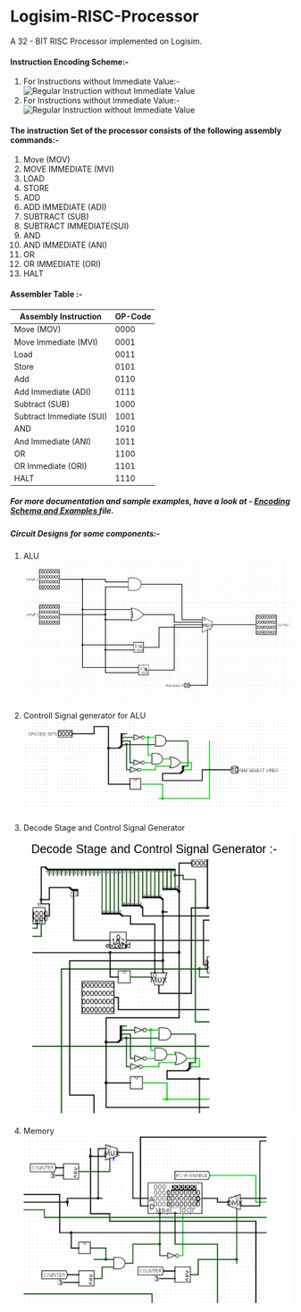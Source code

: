 # Logisim-RISC-Processor
A 32 - BIT RISC Processor implemented on Logisim.

#### Instruction Encoding Scheme:-
1. For Instructions without Immediate Value:-
    ![Regular Instruction without Immediate Value](/Logisim-RISC-Processor/screenshots/enc1.png)
2. For Instructions without Immediate Value:-
   ![Regular Instruction without Immediate Value](/Logisim-RISC-Processor/screenshots/enc1.png)

#### The instruction Set of the processor consists of the following assembly commands:-

1. Move (MOV)
2. MOVE IMMEDIATE (MVI)
3. LOAD
4. STORE
5. ADD
6. ADD IMMEDIATE (ADI)
7. SUBTRACT (SUB)
8. SUBTRACT IMMEDIATE(SUI)
9. AND
10. AND IMMEDIATE (ANI)
11. OR 
12. OR IMMEDIATE (ORI)
13. HALT


#### Assembler Table​ :-


| Assembly Instruction     | OP-Code |
| ------------------------ | ------- |
| Move (MOV)               | 0000    |
| Move Immediate (MVI)     | 0001    |
| Load                     | 0011    |
| Store                    | 0101    |
| Add                      | 0110    |
| Add Immediate (ADI)      | 0111    |
| Subtract (SUB)           | 1000    |
| Subtract Immediate (SUI) | 1001    |
| AND                      | 1010    |
| And Immediate (ANI)      | 1011    |
| OR                       | 1100    |
| OR Immediate (ORI)       | 1101    |
| HALT                     | 1110    |

 

##### For more documentation and sample examples, have a look at -  [Encoding Schema and Examples ](Logisim-RISC-Processor/Encoding-Scheme-with-Examples.pdf) file.

##### Circuit Designs for some components:-

1. ALU 
   ![ALU](screenshots/alu.png)

2. Controll Signal generator for ALU
    ![CSG-ALU](screenshots/csg-for-alu.png)

3. Decode Stage and Control Signal Generator
    ![D-CSG](screenshots/decode-csg.png)

4. Memory
   ![memory](screenshots/memory.png)  
